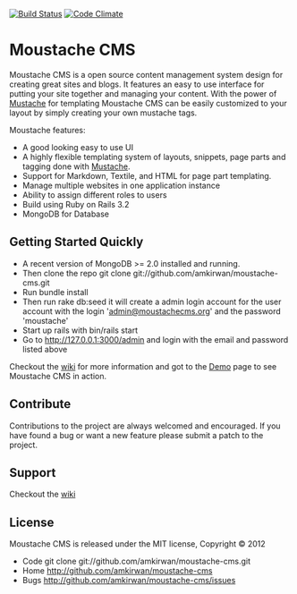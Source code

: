 [![Build Status](https://secure.travis-ci.org/amkirwan/moustache_cms.png)](http://travis-ci.org/amkirwan/moustache_cms) [![Code Climate](https://codeclimate.com/badge.png)](https://codeclimate.com/github/amkirwan/moustache_cms)

# Moustache CMS

Moustache CMS is a open source content management system design for creating great sites and blogs. It features an easy to use interface for putting your site together and managing your content. With the power of [Mustache](https://github.com/defunkt/mustache) for templating Moustache CMS can be easily customized to your layout by simply creating your own mustache tags. 

Moustache features: 

- A good looking easy to use UI
- A highly flexible templating system of layouts, snippets, page parts and tagging done with [Mustache](https://github.com/defunkt/mustache).
- Support for Markdown, Textile, and HTML for page part templating. 
- Manage multiple websites in one application instance
- Ability to assign different roles to users
- Build using Ruby on Rails 3.2
- MongoDB for Database 

## Getting Started Quickly

- A recent version of MongoDB >= 2.0 installed and running. 
- Then clone the repo git clone git://github.com/amkirwan/moustache-cms.git
- Run bundle install
- Then run rake db:seed it will create a admin login account for the user account with the login 'admin@moustachecms.org' and the password 'moustache'
- Start up rails with bin/rails start 
- Go to http://127.0.0.1:3000/admin and login with the email and password listed above

Checkout the [wiki](http://github.com/amkirwan/moustache-cms/wiki) for more information and got to the [Demo](https://demo.moustachecms.org/admin) page to see Moustache CMS in action. 


## Contribute

Contributions to the project are always welcomed and encouraged. If you have found a bug or want a new feature please submit a patch to the project.

## Support 

Checkout the [wiki](http://github.com/amkirwan/moustache-cms/wiki)

## License 

Moustache CMS is released under the MIT license, Copyright &copy; 2012

- Code git clone git://github.com/amkirwan/moustache-cms.git
- Home http://github.com/amkirwan/moustache-cms
- Bugs http://github.com/amkirwan/moustache-cms/issues
